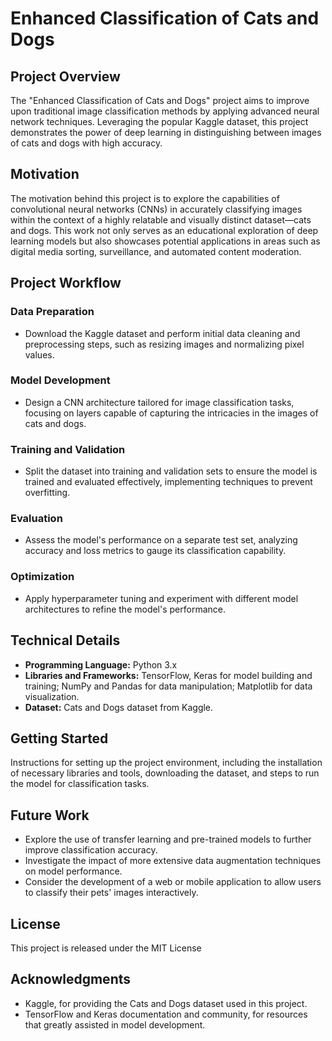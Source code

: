 # Enhanced Classification of Cats and Dogs

## Project Overview

The "Enhanced Classification of Cats and Dogs" project aims to improve upon traditional image classification methods by applying advanced neural network techniques. Leveraging the popular Kaggle dataset, this project demonstrates the power of deep learning in distinguishing between images of cats and dogs with high accuracy.

## Motivation

The motivation behind this project is to explore the capabilities of convolutional neural networks (CNNs) in accurately classifying images within the context of a highly relatable and visually distinct dataset—cats and dogs. This work not only serves as an educational exploration of deep learning models but also showcases potential applications in areas such as digital media sorting, surveillance, and automated content moderation.

## Project Workflow

### Data Preparation
- Download the Kaggle dataset and perform initial data cleaning and preprocessing steps, such as resizing images and normalizing pixel values.

### Model Development
- Design a CNN architecture tailored for image classification tasks, focusing on layers capable of capturing the intricacies in the images of cats and dogs.

### Training and Validation
- Split the dataset into training and validation sets to ensure the model is trained and evaluated effectively, implementing techniques to prevent overfitting.

### Evaluation
- Assess the model's performance on a separate test set, analyzing accuracy and loss metrics to gauge its classification capability.

### Optimization
- Apply hyperparameter tuning and experiment with different model architectures to refine the model's performance.

## Technical Details

- **Programming Language:** Python 3.x
- **Libraries and Frameworks:** TensorFlow, Keras for model building and training; NumPy and Pandas for data manipulation; Matplotlib for data visualization.
- **Dataset:** Cats and Dogs dataset from Kaggle.

## Getting Started

Instructions for setting up the project environment, including the installation of necessary libraries and tools, downloading the dataset, and steps to run the model for classification tasks.

## Future Work

- Explore the use of transfer learning and pre-trained models to further improve classification accuracy.
- Investigate the impact of more extensive data augmentation techniques on model performance.
- Consider the development of a web or mobile application to allow users to classify their pets' images interactively.

## License

This project is released under the MIT License

## Acknowledgments

- Kaggle, for providing the Cats and Dogs dataset used in this project.
- TensorFlow and Keras documentation and community, for resources that greatly assisted in model development.
